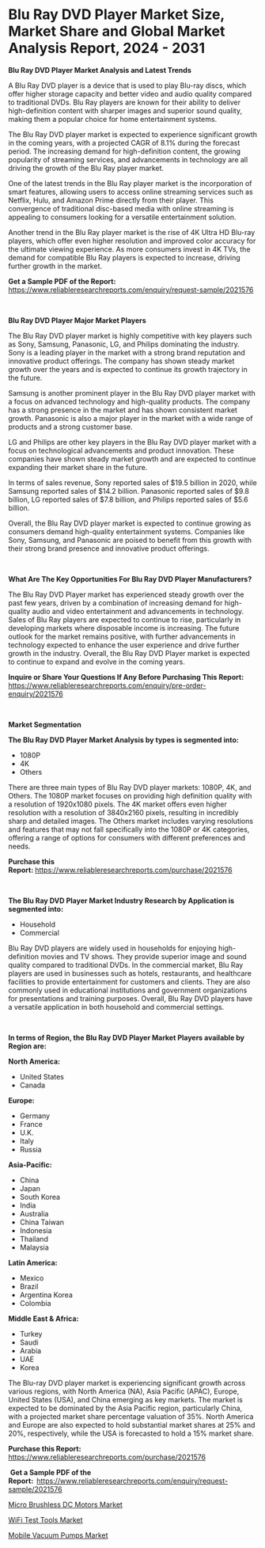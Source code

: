 <p><h1>Blu Ray DVD Player Market Size, Market Share and Global Market Analysis Report, 2024 - 2031</h1></p><p><strong>Blu Ray DVD Player Market Analysis and Latest Trends</strong></p>
<p><p>A Blu Ray DVD player is a device that is used to play Blu-ray discs, which offer higher storage capacity and better video and audio quality compared to traditional DVDs. Blu Ray players are known for their ability to deliver high-definition content with sharper images and superior sound quality, making them a popular choice for home entertainment systems.</p><p>The Blu Ray DVD player market is expected to experience significant growth in the coming years, with a projected CAGR of 8.1% during the forecast period. The increasing demand for high-definition content, the growing popularity of streaming services, and advancements in technology are all driving the growth of the Blu Ray player market.</p><p>One of the latest trends in the Blu Ray player market is the incorporation of smart features, allowing users to access online streaming services such as Netflix, Hulu, and Amazon Prime directly from their player. This convergence of traditional disc-based media with online streaming is appealing to consumers looking for a versatile entertainment solution.</p><p>Another trend in the Blu Ray player market is the rise of 4K Ultra HD Blu-ray players, which offer even higher resolution and improved color accuracy for the ultimate viewing experience. As more consumers invest in 4K TVs, the demand for compatible Blu Ray players is expected to increase, driving further growth in the market.</p></p>
<p><strong>Get a Sample PDF of the Report:&nbsp;</strong> <a href="https://www.reliableresearchreports.com/enquiry/request-sample/2021576">https://www.reliableresearchreports.com/enquiry/request-sample/2021576</a></p>
<p>&nbsp;</p>
<p><strong>Blu Ray DVD Player Major Market Players</strong></p>
<p><p>The Blu Ray DVD player market is highly competitive with key players such as Sony, Samsung, Panasonic, LG, and Philips dominating the industry. Sony is a leading player in the market with a strong brand reputation and innovative product offerings. The company has shown steady market growth over the years and is expected to continue its growth trajectory in the future.</p><p>Samsung is another prominent player in the Blu Ray DVD player market with a focus on advanced technology and high-quality products. The company has a strong presence in the market and has shown consistent market growth. Panasonic is also a major player in the market with a wide range of products and a strong customer base.</p><p>LG and Philips are other key players in the Blu Ray DVD player market with a focus on technological advancements and product innovation. These companies have shown steady market growth and are expected to continue expanding their market share in the future.</p><p>In terms of sales revenue, Sony reported sales of $19.5 billion in 2020, while Samsung reported sales of $14.2 billion. Panasonic reported sales of $9.8 billion, LG reported sales of $7.8 billion, and Philips reported sales of $5.6 billion.</p><p>Overall, the Blu Ray DVD player market is expected to continue growing as consumers demand high-quality entertainment systems. Companies like Sony, Samsung, and Panasonic are poised to benefit from this growth with their strong brand presence and innovative product offerings.</p></p>
<p>&nbsp;</p>
<p><strong>What Are The Key Opportunities For Blu Ray DVD Player Manufacturers?</strong></p>
<p><p>The Blu Ray DVD Player market has experienced steady growth over the past few years, driven by a combination of increasing demand for high-quality audio and video entertainment and advancements in technology. Sales of Blu Ray players are expected to continue to rise, particularly in developing markets where disposable income is increasing. The future outlook for the market remains positive, with further advancements in technology expected to enhance the user experience and drive further growth in the industry. Overall, the Blu Ray DVD Player market is expected to continue to expand and evolve in the coming years.</p></p>
<p><strong>Inquire or Share Your Questions If Any Before Purchasing This Report:</strong> <a href="https://www.reliableresearchreports.com/enquiry/pre-order-enquiry/2021576">https://www.reliableresearchreports.com/enquiry/pre-order-enquiry/2021576</a></p>
<p>&nbsp;</p>
<p><strong>Market Segmentation</strong></p>
<p><strong>The Blu Ray DVD Player Market Analysis by types is segmented into:</strong></p>
<p><ul><li>1080P</li><li>4K</li><li>Others</li></ul></p>
<p><p>There are three main types of Blu Ray DVD player markets: 1080P, 4K, and Others. The 1080P market focuses on providing high definition quality with a resolution of 1920x1080 pixels. The 4K market offers even higher resolution with a resolution of 3840x2160 pixels, resulting in incredibly sharp and detailed images. The Others market includes varying resolutions and features that may not fall specifically into the 1080P or 4K categories, offering a range of options for consumers with different preferences and needs.</p></p>
<p><strong>Purchase this Report:&nbsp;</strong><a href="https://www.reliableresearchreports.com/purchase/2021576">https://www.reliableresearchreports.com/purchase/2021576</a></p>
<p>&nbsp;</p>
<p><strong>The Blu Ray DVD Player Market Industry Research by Application is segmented into:</strong></p>
<p><ul><li>Household</li><li>Commercial</li></ul></p>
<p><p>Blu Ray DVD players are widely used in households for enjoying high-definition movies and TV shows. They provide superior image and sound quality compared to traditional DVDs. In the commercial market, Blu Ray players are used in businesses such as hotels, restaurants, and healthcare facilities to provide entertainment for customers and clients. They are also commonly used in educational institutions and government organizations for presentations and training purposes. Overall, Blu Ray DVD players have a versatile application in both household and commercial settings.</p></p>
<p>&nbsp;</p>
<p><strong>In terms of Region, the Blu Ray DVD Player Market Players available by Region are:</strong></p>
<p>
    <p> <strong> North America: </strong>
        <ul>
            <li>United States</li>
            <li>Canada</li>
        </ul>
        </p> 
    <p> <strong> Europe: </strong>
        <ul>
            <li>Germany</li>
            <li>France</li>
            <li>U.K.</li>
            <li>Italy</li>
            <li>Russia</li>
        </ul>
        </p> 
    <p> <strong> Asia-Pacific: </strong>
        <ul>
            <li>China</li>
            <li>Japan</li>
            <li>South Korea</li>
            <li>India</li>
            <li>Australia</li>
            <li>China Taiwan</li>
            <li>Indonesia</li>
            <li>Thailand</li>
            <li>Malaysia</li>
        </ul>
        </p> 
    <p> <strong> Latin America: </strong>
        <ul>
            <li>Mexico</li>
            <li>Brazil</li>
            <li>Argentina Korea</li>
            <li>Colombia</li>
        </ul>
        </p> 
    <p> <strong> Middle East & Africa: </strong>
        <ul>
            <li>Turkey</li>
            <li>Saudi</li>
            <li>Arabia</li>
            <li>UAE</li>
            <li>Korea</li>
        </ul>
    </p>
    </p>
<p><p>The Blu-ray DVD player market is experiencing significant growth across various regions, with North America (NA), Asia Pacific (APAC), Europe, United States (USA), and China emerging as key markets. The market is expected to be dominated by the Asia Pacific region, particularly China, with a projected market share percentage valuation of 35%. North America and Europe are also expected to hold substantial market shares at 25% and 20%, respectively, while the USA is forecasted to hold a 15% market share.</p></p>
<p><strong>Purchase this Report: </strong><a href="https://www.reliableresearchreports.com/purchase/2021576">https://www.reliableresearchreports.com/purchase/2021576</a></p>
<p>&nbsp;<strong>Get a Sample PDF of the Report:&nbsp;&nbsp;</strong><a href="https://www.reliableresearchreports.com/enquiry/request-sample/2021576">https://www.reliableresearchreports.com/enquiry/request-sample/2021576</a></p>
<p><strong></strong></p>
<p><p><a href="https://www.linkedin.com/pulse/micro-brushless-dc-motors-market-size-share-amp-trends-analysis-lw6zf?trackingId=raqGz5ktANxZdS51HXc40w%3D%3D">Micro Brushless DC Motors Market</a></p><p><a href="https://github.com/RichRobinson5/Market-Research-Report-List-4/blob/main/wifi-test-tools-market.md">WiFi Test Tools Market</a></p><p><a href="https://www.linkedin.com/pulse/mobile-vacuum-pumps-market-size-focuses-dynamics-in-depth-ejhzf?trackingId=gN0vLIcn%2BW7t0cW5jHjgaw%3D%3D">Mobile Vacuum Pumps Market</a></p></p>